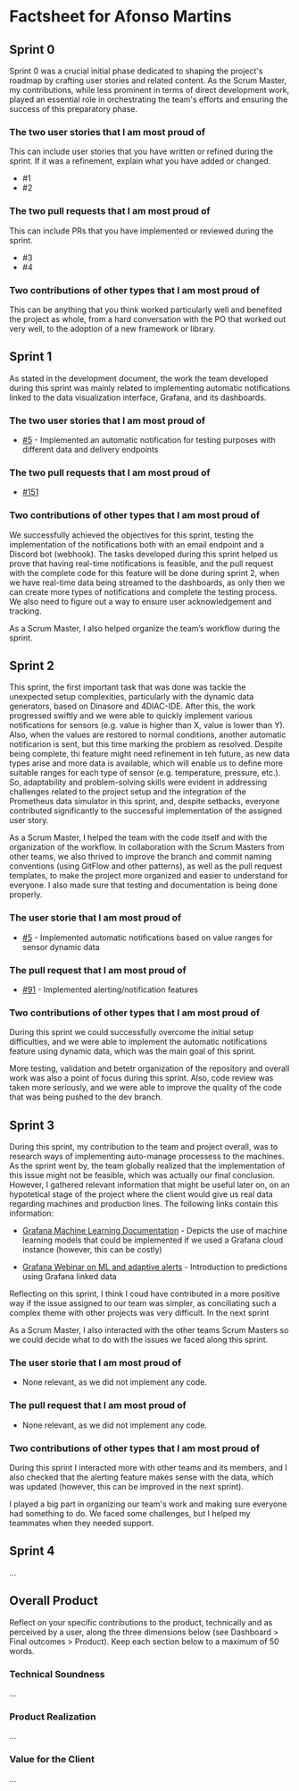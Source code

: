 # Factsheet for Afonso Martins

## Sprint 0

Sprint 0 was a crucial initial phase dedicated to shaping the project's roadmap by crafting user stories and related content. As the Scrum Master, my contributions, while less prominent in terms of direct development work, played an essential role in orchestrating the team's efforts and ensuring the success of this preparatory phase.

### The two user stories that I am most proud of

This can include user stories that you have written or refined during the sprint. If it was a refinement, explain what you have added or changed.

 * #1
 * #2


### The two pull requests that I am most proud of

This can include PRs that you have implemented or reviewed during the sprint.

 * #3
 * #4


### Two contributions of other types that I am most proud of

This can be anything that you think worked particularly well and benefited the project as whole, from a hard conversation with the PO that worked out very well, to the adoption of a new framework or library. 



## Sprint 1

As stated in the development document, the work the team developed during this sprint was mainly related to implementing automatic notifications linked to the data visualization interface, Grafana, and its dashboards. 

### The two user stories that I am most proud of

 * [#5](https://github.com/FEUP-MEIC-DS-2023-1MEIC06/DS-Project/issues/5) - Implemented an automatic notification for testing purposes with different data and delivery endpoints


### The two pull requests that I am most proud of

 * [#151](https://github.com/FEUP-MEIC-DS-2023-1MEIC06/DS-Project/pull/151)


### Two contributions of other types that I am most proud of

We successfully achieved the objectives for this sprint, testing the implementation of the notifications both with an email endpoint and a Discord bot (webhook). The tasks developed during this sprint helped us prove that having real-time notifications is feasible, and the pull request with the complete code for this feature will be done during sprint 2, when we have real-time data being streamed to the dashboards, as only then we can create more types of notifications and complete the testing process. We also need to figure out a way to ensure user acknowledgement and tracking.

As a Scrum Master, I also helped organize the team’s workflow during the sprint.


## Sprint 2

This sprint, the first important task that was done was tackle the unexpected setup complexities, particularly with the dynamic data generators, based on Dinasore and 4DIAC-IDE. After this, the work progressed swiftly and we were able to quickly implement various notifications for sensors (e.g. value is higher than X, value is lower than Y). Also, when the values are restored to normal conditions, another automatic notificarion is sent, but this time marking the problem as resolved. Despite being complete, thi feature might need refinement in teh future, as new data types arise and more data is available, which will enable us to define more suitable ranges for each type of sensor (e.g. temperature, pressure, etc.). So, adaptability and problem-solving skills were evident in addressing challenges related to the project setup and the integration of the Prometheus data simulator in this sprint, and, despite setbacks, everyone contributed significantly to the successful implementation of the assigned user story.

As a Scrum Master, I helped the team with the code itself and with the organization of the workflow. In collaboration with the Scrum Masters from other teams, we also thrived to improve the branch and commit naming conventions (using GitFlow and other patterns), as well as the pull request templates, to make the project more organized and easier to understand for everyone. I also made sure that testing and documentation is being done properly.

### The user storie that I am most proud of

 * [#5](https://github.com/FEUP-MEIC-DS-2023-1MEIC06/DS-Project/issues/5) - Implemented automatic notifications based on value ranges for sensor dynamic data

 ### The pull request that I am most proud of

* [#91](https://github.com/FEUP-MEIC-DS-2023-1MEIC06/DS-Project/pull/91)  - Implemented alerting/notification features

 ### Two contributions of other types that I am most proud of

During this sprint we could successfully overcome the initial setup difficulties, and we were able to implement the automatic notifications feature using dynamic data, which was the main goal of this sprint.

More testing, validation and betetr organization of the repository and overall work was also a point of focus during this sprint. Also, code review was taken more seriously, and we were able to improve the quality of the code that was being pushed to the dev branch.

## Sprint 3

During this sprint, my contribution to the team and project overall, was to research ways of implementing auto-manage processess to the machines. As the sprint went by, the team globally realized that the implementation of this issue might not be feasible, which was actually our final conclusion.
However, I gathered relevant information that might be useful later on, on an hypotetical stage of the project where the client would give us real data regarding machines and production lines. The following links contain this information:

- [Grafana Machine Learning Documentation](https://grafana.com/docs/grafana-cloud/alerting-and-irm/machine-learning/) - Depicts the use of machine learning models that could be implemented if we used a Grafana cloud instance (however, this can be costly)

- [Grafana Webinar on ML and adaptive alerts](https://grafana.com/go/webinar/grafana-machine-learning-adaptive-alerting/) - Introduction to predictions using Grafana linked data

Reflecting on this sprint, I think I coud have contributed in a more positive way if the issue assigned to our team was simpler, as conciliating such a complex theme with other projects was very difficult. In the next sprint

As a Scrum Master, I also interacted with the other teams Scrum Masters so we could decide what to do with the issues we faced along this sprint.

### The user storie that I am most proud of

* None relevant, as we did not implement any code.

 ### The pull request that I am most proud of

* None relevant, as we did not implement any code.

 ### Two contributions of other types that I am most proud of

During this sprint I interacted more with other teams and its members, and I also checked that the alerting feature makes sense with the data, which was updated (however, this can be improved in the next sprint).

I played a big part in organizing our team's work and making sure everyone had something to do. We faced some challenges, but I helped my teammates when they needed support. 

## Sprint 4

...


## Overall Product

Reflect on your specific contributions to the product, technically and as perceived by a user, along the three dimensions below (see Dashboard > Final outcomes > Product). Keep each section below to a maximum of 50 words.


### Technical Soundness

...


### Product Realization

...


### Value for the Client

...
